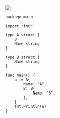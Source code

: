 <img src="https://github.com/KenNaNa/go_learing/blob/master/39.png">

```
package main

import "fmt"

type A struct {
	B
	Name string
}

type B struct {
	Name string
}

func main() {
	a := A{
		Name: "A",
		B: B{
			Name: "B",
		},
	}
	fmt.Println(a)
}
```
